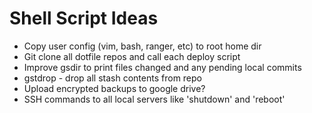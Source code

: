 Shell Script Ideas
=
 - Copy user config (vim, bash, ranger, etc) to root home dir
 - Git clone all dotfile repos and call each deploy script
 - Improve gsdir to print files changed and any pending local commits
 - gstdrop - drop all stash contents from repo
 - Upload encrypted backups to google drive?
 - SSH commands to all local servers like 'shutdown' and 'reboot'


